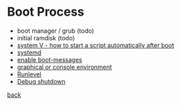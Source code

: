 Boot Process
============

* boot manager / grub (todo)
* initial ramdisk (todo)
* [system V - how to start a script automatically after boot](systemv.md)
* [systemd](systemd.md)
* [enable boot-messages](bootmessages.md)
* [graphical or console environment](graphical.md)
* [Runlevel](runlevel.md)
* [Debug shutdown](shutdown.md)

[back](../)

